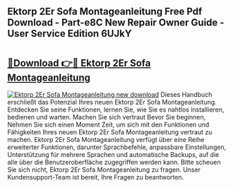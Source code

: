 ## Ektorp 2Er Sofa Montageanleitung Free Pdf Download - Part-e8C New Repair Owner Guide - User Service Edition 6UJkY

# <h2><a href="http://df7t9w.blite.top/?on=Ektorp+2Er+Sofa+Montageanleitung">🔗Download 👉🔴 Ektorp 2Er Sofa Montageanleitung</a></h2>

[![Ektorp 2Er Sofa Montageanleitung new download](https://i.imgur.com/lujVjoI.png)](http://df7t9w.blite.top/?on=Ektorp+2Er+Sofa+Montageanleitung)
Dieses Handbuch erschließt das Potenzial Ihres neuen Ektorp 2Er Sofa Montageanleitung. Entdecken Sie seine Funktionen, lernen Sie, wie Sie es nahtlos installieren, bedienen und warten. Machen Sie sich vertraut Bevor Sie beginnen, Nehmen Sie sich einen Moment Zeit, um sich mit den Funktionen und Fähigkeiten Ihres neuen Ektorp 2Er Sofa Montageanleitung vertraut zu machen. Ektorp 2Er Sofa Montageanleitung verfügt über eine Reihe erweiterter Funktionen, darunter Sprachbefehle, anpassbare Einstellungen, Unterstützung für mehrere Sprachen und automatische Backups, auf die alle über die Benutzeroberfläche zugegriffen werden kann. Bitte scheuen Sie sich nicht, Ektorp 2Er Sofa Montageanleitung zu fragen. Unser Kundensupport-Team ist bereit, Ihre Fragen zu beantworten.
